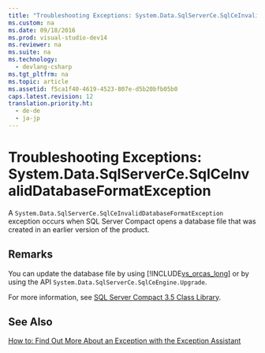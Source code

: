 ```yaml
---
title: "Troubleshooting Exceptions: System.Data.SqlServerCe.SqlCeInvalidDatabaseFormatException"
ms.custom: na
ms.date: 09/18/2016
ms.prod: visual-studio-dev14
ms.reviewer: na
ms.suite: na
ms.technology: 
  - devlang-csharp
ms.tgt_pltfrm: na
ms.topic: article
ms.assetid: f5ca1f40-4619-4523-807e-d5b20bfb05b0
caps.latest.revision: 12
translation.priority.ht: 
  - de-de
  - ja-jp
---
```

# Troubleshooting Exceptions: System.Data.SqlServerCe.SqlCeInvalidDatabaseFormatException
A `System.Data.SqlServerCe.SqlCeInvalidDatabaseFormatException` exception occurs when SQL Server Compact opens a database file that was created in an earlier version of the product.  
  
## Remarks  
 You can update the database file by using [!INCLUDE[vs_orcas_long](../vs140/includes/vs_orcas_long_md.md)] or by using the API `System.Data.SqlServerCe.SqlCeEngine.Upgrade`.  
  
 For more information, see [SQL Server Compact 3.5 Class Library](http://go.microsoft.com/fwlink/?LinkID=102595).  
  
## See Also  
 [How to: Find Out More About an Exception with the Exception Assistant](../Topic/How%20to:%20Use%20the%20Exception%20Assistant.md)